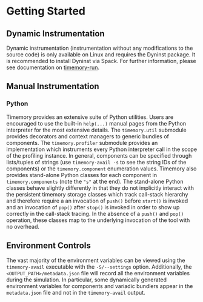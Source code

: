 # Getting Started

## Dynamic Instrumentation

Dynamic instrumentation (instrumentation without any modifications to the source code) is only
available on Linux and requires the Dyninst package. It is recommended to install Dyninst
via Spack. For further information, please see documentation on [timemory-run](../tools/timemory-run.md).

## Manual Instrumentation

### Python

Timemory provides an extensive suite of Python utilities. Users are encouraged to
use the built-in `help(...)` manual pages from the Python interpreter for the
most extensive details. The `timemory.util` submodule provides decorators and
context managers to generic bundles of components. The `timemory.profiler`
submodule provides an implementation which instruments every Python interpreter
call in the scope of the profiling instance. In general, components can be
specified through lists/tuples of strings (use `timemory-avail -s` to see the string IDs of
the components) or the `timemory.component` enumeration values. Timemory
also provides stand-alone Python classes for each component in `timemory.components`
(note the `"s"` at the end). The stand-alone Python classes behave slightly
differently in that they do not implicitly interact with the persistent timemory
storage classes which track call-stack hierarchy and therefore require a
an invocation of `push()` before `start()` is invoked and an invocation of
`pop()` after `stop()` is invoked in order to show up correctly in the call-stack
tracing. In the absence of a `push()` and `pop()` operation, these classes
map to the underlying invocation of the tool with no overhead.

## Environment Controls

The vast majority of the environment variables can be viewed using the `timemory-avail` executable with the `-S/--settings` option.
Additionally, the `<OUTPUT_PATH>/metadata.json` file will record all the environment variables during the simulation. In particular,
some dynamically generated environment variables for components and variadic bundlers appear in the `metadata.json` file
and not in the `timemory-avail` output.
